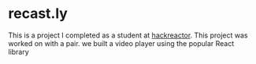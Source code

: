 # recast.ly
This is a project I completed as a student at [hackreactor](http://hackreactor.com). This project was worked on with a pair. we built a video player using the popular React library
